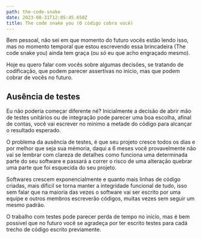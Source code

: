 ```yaml
---
path: the-code-snake
date: 2023-08-31T12:05:45.650Z
title: The code snake you (O código cobra você)
---
```

Bem pessoal, não sei em que momento do futuro vocês estão lendo isso, mas no momento temporal que estou escrevendo essa brincadeira (The code snake you) ainda tem graça (ou só eu que acho engraçado mesmo).

Hoje eu quero falar com vocês sobre algumas decisões, se tratando de codificação, que podem parecer assertivas no inicio, mas que podem cobrar de vocês no futuro.

## Ausência de testes

Eu não poderia começar diferente né? Inicialmente a decisão de abrir mão de testes unitários ou de integração pode parecer uma boa escolha, afinal de contas, você vai escrever no minimo a metade do código para alcançar o resultado esperado.

O problema da ausência de testes, é que seu projeto cresce todos os dias e por melhor que seja sua mémoria, daqui a 6 meses você provavelmente não vai se lembrar com clareza de detalhes como funciona uma determinada parte do seu software e passará a correr o risco de uma alteração quebrar uma parte que foi esquecida do seu projeto.

Softwares crescem exponencialmente e quanto mais linhas de código criadas, mais dificil se torna manter a integridade funcional de tudo, isso sem falar que na maioria das vezes o software vai ser escrito por uma equipe e outros membros escreverão códigos, muitas vezes sem seguir um mesmo padrão.

O trabalho com testes pode parecer perda de tempo no inicio, mas é bem possivel que no futuro você se agradeça por ter escrito testes para cadá trecho de código escrito previamente.